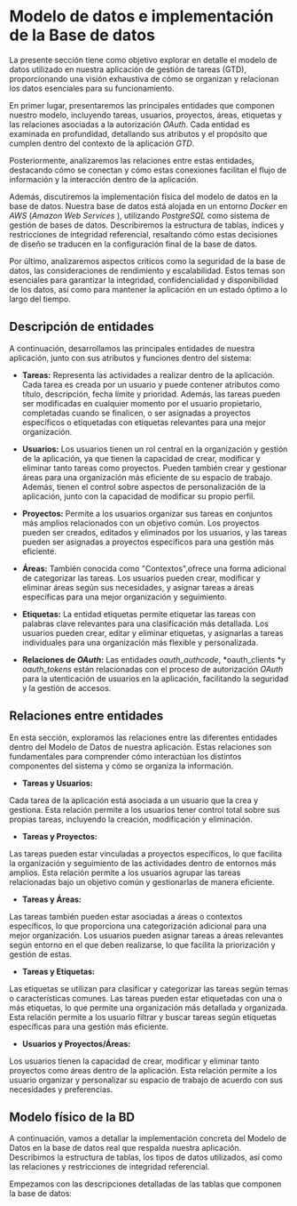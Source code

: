 # Modelo de datos e implementación de la Base de datos

La presente sección tiene como objetivo explorar en detalle el modelo de datos utilizado en nuestra aplicación de gestión de tareas (GTD), proporcionando una visión exhaustiva de cómo se organizan y relacionan los datos esenciales para su funcionamiento.

En primer lugar, presentaremos las principales entidades que componen nuestro modelo, incluyendo tareas, usuarios, proyectos, áreas, etiquetas y las relaciones asociadas a la autorización _OAuth_. Cada entidad es examinada en profundidad, detallando sus atributos y el propósito que cumplen dentro del contexto de la aplicación _GTD_.

Posteriormente, analizaremos las relaciones entre estas entidades, destacando cómo se conectan y cómo estas conexiones facilitan el flujo de información y la interacción dentro de la aplicación.

Además, discutiremos la implementación física del modelo de datos en la base de datos. Nuestra base de datos está alojada en un entorno _Docker_ en _AWS_ (_Amazon Web Services_ ), utilizando _PostgreSQL_ como sistema de gestión de bases de datos. Describiremos la estructura de tablas, índices y restricciones de integridad referencial, resaltando cómo estas decisiones de diseño se traducen en la configuración final de la base de datos.

Por último, analizaremos aspectos críticos como la seguridad de la base de datos, las consideraciones de rendimiento y escalabilidad. Estos temas son esenciales para garantizar la integridad, confidencialidad y disponibilidad de los datos, así como para mantener la aplicación en un estado óptimo a lo largo del tiempo.

## Descripción de entidades

A continuación, desarrollamos las principales entidades de nuestra aplicación, junto con sus atributos y funciones dentro del sistema:

- **Tareas:** Representa las actividades a realizar dentro de la aplicación. Cada tarea es creada por un usuario y puede contener atributos como título, descripción, fecha límite y prioridad. Además, las tareas pueden ser modificadas en cualquier momento por el usuario propietario, completadas cuando se finalicen, o ser asignadas a proyectos específicos o etiquetadas con etiquetas relevantes para una mejor organización.

- **Usuarios:** Los usuarios tienen un rol central en la organización y gestión de la aplicación, ya que tienen la capacidad de crear, modificar y eliminar tanto tareas como proyectos. Pueden también crear y gestionar áreas para una organización más eficiente de su espacio de trabajo. Además, tienen el control sobre aspectos de personalización de la aplicación, junto con la capacidad de modificar su propio perfil.

- **Proyectos:** Permite a los usuarios organizar sus tareas en conjuntos más amplios relacionados con un objetivo común. Los proyectos pueden ser creados, editados y eliminados por los usuarios, y las tareas pueden ser asignadas a proyectos específicos para una gestión más eficiente.

- **Áreas:** También conocida como "Contextos",ofrece una forma adicional de categorizar las tareas. Los usuarios pueden crear, modificar y eliminar áreas según sus necesidades, y asignar tareas a áreas específicas para una mejor organización y seguimiento.

- **Etiquetas:** La entidad etiquetas permite etiquetar las tareas con palabras clave relevantes para una clasificación más detallada. Los usuarios pueden crear, editar y eliminar etiquetas, y asignarlas a tareas individuales para una organización más flexible y personalizada.

- **Relaciones de _OAuth_:** Las entidades *oauth_authcode*, *oauth_clients *y *oauth_tokens* están relacionadas con el proceso de autorización _OAuth_ para la utenticación de usuarios en la aplicación, facilitando la seguridad y la gestión de accesos.

## Relaciones entre entidades

En esta sección, exploramos las relaciones entre las diferentes entidades dentro del Modelo de Datos de nuestra aplicación. Estas relaciones son fundamentales para comprender cómo interactúan los distintos componentes del sistema y cómo se organiza la información.

- **Tareas y Usuarios:**

Cada tarea de la aplicación está asociada a un usuario que la crea y gestiona. Esta relación permite a los usuarios tener control total sobre sus propias tareas, incluyendo la creación, modificación y eliminación.

- **Tareas y Proyectos:**

Las tareas pueden estar vinculadas a proyectos específicos, lo que facilita la organización y seguimiento de las actividades dentro de entornos más amplios. Esta relación permite a los usuarios agrupar las tareas relacionadas bajo un objetivo común y gestionarlas de manera eficiente.

- **Tareas y Áreas:**

Las tareas también pueden estar asociadas a áreas o contextos específicos, lo que proporciona una categorización adicional para una mejor organización. Los usuarios pueden asignar tareas a áreas relevantes según entorno en el que deben realizarse, lo que facilita la priorización y gestión de estas.

- **Tareas y Etiquetas:**

Las etiquetas se utilizan para clasificar y categorizar las tareas según temas o características comunes. Las tareas pueden estar etiquetadas con una o más etiquetas, lo que permite una organización más detallada y organizada. Esta relación permite a los usuario filtrar y buscar tareas según etiquetas específicas para una gestión más eficiente.

- **Usuarios y Proyectos/Áreas:**

Los usuarios tienen la capacidad de crear, modificar y eliminar tanto proyectos como áreas dentro de la aplicación. Esta relación permite a los usuario organizar y personalizar su espacio de trabajo de acuerdo con sus necesidades y preferencias.

## Modelo físico de la BD

A continuación, vamos a detallar la implementación concreta del Modelo de Datos en la base de datos real que respalda nuestra aplicación. Describimos la estructura de tablas, los tipos de datos utilizados, así como las relaciones y restricciones de integridad referencial.

Empezamos con las descripciones detalladas de las tablas que componen la base de datos:

